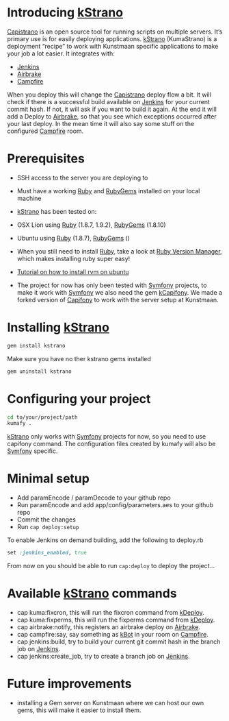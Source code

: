 # Introducing [kStrano][kstrano]

[Capistrano][capistrano] is an open source tool for running scripts on multiple servers. It’s primary use is for easily deploying applications. [kStrano][kstrano] (KumaStrano) is a deployment “recipe” to work with Kunstmaan specific applications to make your job a lot easier. It integrates with:

* [Jenkins][jenkins]
* [Airbrake][airbrake]
* [Campfire][campfire]

When you deploy this will change the [Capistrano][capistrano] deploy flow a bit. It will check if there is a successful build available on [Jenkins][jenkins] for your current commit hash. If not, it will ask if you want to build it again. At the end it will add a Deploy to [Airbrake][airbrake], so that you see which exceptions occurred after your last deploy. In the mean time it will also say some stuff on the configured [Campfire][campfire] room.

# Prerequisites

* SSH access to the server you are deploying to
* Must have a working [Ruby][ruby] and [RubyGems][rubygems] installed on your local machine
 * [kStrano][kstrano] has been tested on:
  * OSX Lion using [Ruby][ruby] (1.8.7, 1.9.2), [RubyGems][rubygems] (1.8.10)
  * Ubuntu using [Ruby][ruby] (1.8.7), [RubyGems][rubygems] ()
 * When you still need to install [Ruby][ruby], take a look at [Ruby Version Manager][rvm], which makes installing ruby super easy!
  * [Tutorial on how to install rvm on ubuntu][rvmtut]

* The project for now has only been tested with [Symfony][symfony] projects, to make it work with [Symfony][symfony] we also need the gem [kCapifony][kcapifony]. We made a forked version of [Capifony][kcapifony] to work with the server setup at Kunstmaan.

# Installing [kStrano][kstrano]

```bash
gem install kstrano
```

Make sure you have no ther kstrano gems installed

```bash
gem uninstall kstrano
```

# Configuring your project

```bash
cd to/your/project/path
kumafy .
```	

[kStrano][kstrano] only works with [Symfony][symfony] projects for now, so you need to use capifony command. The configuration files created by kumafy will also be [Symfony][symfony] specific.

# Minimal setup

- Add paramEncode / paramDecode to your github repo
- Run paramEncode and add app/config/parameters.aes to your github repo
- Commit the changes
- Run ```cap deploy:setup```

To enable Jenkins on demand building, add the following to deploy.rb

```ruby
set :jenkins_enabled, true
```

From now on you should be able to run ```cap:deploy``` to deploy the project...

# Available [kStrano][kstrano] commands

* cap kuma:fixcron, this will run the fixcron command from [kDeploy][kdeploy].
* cap kuma:fixperms, this will run the fixperms command from [kDeploy][kdeploy].
* cap airbrake:notify, this registers an airbrake deploy on [Airbrake][airbrake].
* cap campfire:say, say something as [kBot][kbot] in your room on [Campfire][campfire].
* cap jenkins:build, try to build your current git commit hash in the branch job on [Jenkins][jenkins].
* cap jenkins:create_job, try to create a branch job on [Jenkins][jenkins].
	
# Future improvements

* installing a Gem server on Kunstmaan where we can host our own gems, this will make it easier to install them.

[kstrano]: https://github.com/Kunstmaan/kStrano "kStrano"
[capistrano]: https://github.com/capistrano/capistrano "Capistrano"
[jenkins]: http://jenkins-ci.org/ "Jenkins"
[airbrake]: http://airbrakeapp.com/pages/home "Airbrake"
[campfire]: http://campfirenow.com/ "Campfire"
[ruby]: http://www.ruby-lang.org/ "Ruby"
[rubygems]: http://rubygems.org/ "RubyGems"
[capistranoext]: https://github.com/jamis/capistrano-ext "Capistrano Extensions"
[rvm]: http://beginrescueend.com/ "Ruby Version Manager"
[rvmtut]: http://rubysource.com/installing-ruby-with-rvm-on-ubuntu/ "Ruby Version Manager Ubuntu tutorial"
[symfony]: http://symfony.com/ "Symfony"
[capifony]: https://github.com/Kunstmaan/kCapifony "Capifony"
[kcapifony]: https://github.com/Kunstmaan/kCapifony "kCapifony"
[kdeploy]: https://github.com/Kunstmaan/kDeploy "kDeploy"
[kbot]: https://github.com/Kunstmaan/kBot "kBot"